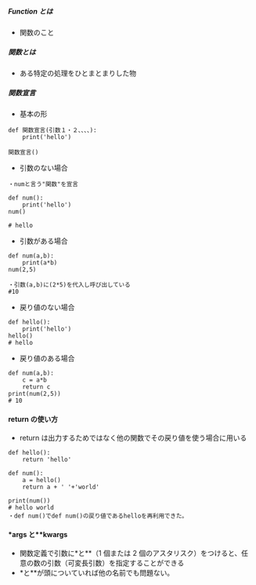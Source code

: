 ##### Function とは

- 関数のこと

##### 関数とは

- ある特定の処理をひとまとまりした物

##### 関数宣言

- 基本の形

```
def 関数宣言(引数１・２、、、、):
    print('hello')

関数宣言()

```

- 引数のない場合

```
・numと言う"関数"を宣言

def num():
    print('hello')
num()

# hello
```

- 引数がある場合

```
def num(a,b):
    print(a*b)
num(2,5)

・引数(a,b)に(2*5)を代入し呼び出している
#10
```

- 戻り値のない場合

```
def hello():
    print('hello')
hello()
# hello
```

- 戻り値のある場合

```
def num(a,b):
    c = a*b
    return c
print(num(2,5))
# 10
```

#### return の使い方

- return は出力するためではなく他の関数でその戻り値を使う場合に用いる

```
def hello():
    return 'hello'

def num():
    a = hello()
    return a + ' '+'world'

print(num())
# hello world
・def num()でdef num()の戻り値であるhelloを再利用できた。
```

#### \*args と\*\*kwargs

- 関数定義で引数に\*と\*\*（1 個または 2 個のアスタリスク）をつけると、任意の数の引数（可変長引数）を指定することができる
- \*と\*\*が頭についていれば他の名前でも問題ない。
